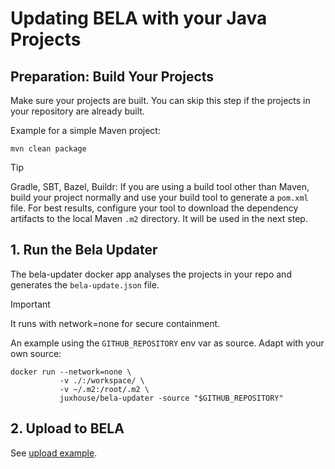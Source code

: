 # Updating BELA with your Java Projects

## Preparation: Build Your Projects

Make sure your projects are built. You can skip this step if the projects in your repository are already built.

Example for a simple Maven project:

`mvn clean package`

> [!TIP]
> Gradle, SBT, Bazel, Buildr: If you are using a build tool other than Maven, build your project normally and use your build tool to generate a `pom.xml` file. For best results, configure your tool to download the dependency artifacts to the local Maven `.m2` directory. It will be used in the next step.

## 1. Run the Bela Updater

The bela-updater docker app analyses the projects in your repo and generates the `bela-update.json` file.

> [!IMPORTANT]
> It runs with network=none for secure containment.

An example using the `GITHUB_REPOSITORY` env var as source. Adapt with your own source:
```
docker run --network=none \
           -v ./:/workspace/ \
           -v ~/.m2:/root/.m2 \
           juxhouse/bela-updater -source "$GITHUB_REPOSITORY"
```

## 2. Upload to BELA

See [upload example](/updaters/reference/upload-example.md).
